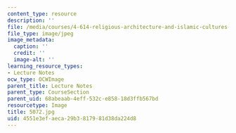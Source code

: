 ```yaml
---
content_type: resource
description: ''
file: /media/courses/4-614-religious-architecture-and-islamic-cultures-fall-2002/4551e3efaeca29b3817981d38da224d8_5072.jpg
file_type: image/jpeg
image_metadata:
  caption: ''
  credit: ''
  image-alt: ''
learning_resource_types:
- Lecture Notes
ocw_type: OCWImage
parent_title: Lecture Notes
parent_type: CourseSection
parent_uid: 68abeaab-4eff-532c-e858-18d3ffb567bd
resourcetype: Image
title: 5072.jpg
uid: 4551e3ef-aeca-29b3-8179-81d38da224d8
---
```

